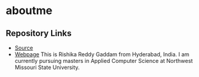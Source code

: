 # aboutme

## Repository Links

- [Source](https://github.com/rishikareddygaddam/aboutme "aboutme")
- [Webpage](https://rishikareddygaddam.github.io/aboutme/ "webpage")
This is Rishika Reddy Gaddam from Hyderabad, India. I am currently pursuing masters in Applied Computer Science at Northwest Missouri State University. 






